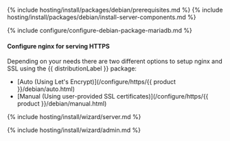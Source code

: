 {% include hosting/install/packages/debian/prerequisites.md %}
{% include hosting/install/packages/debian/install-server-components.md %}

{% include configure/configure-debian-package-mariadb.md %}

#### Configure nginx for serving HTTPS

Depending on your needs there are two different options to setup nginx and SSL using the {{ distributionLabel }} package:

- [Auto (Using Let's Encrypt)](/configure/https/{{ product }}/debian/auto.html)
- [Manual (Using user-provided SSL certificates)](/configure/https/{{ product }}/debian/manual.html)

{% include hosting/install/wizard/server.md %}

{% include hosting/install/wizard/admin.md %}

